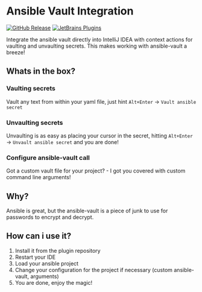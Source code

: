 Ansible Vault Integration
===
[![GitHub Release](https://img.shields.io/github/v/tag/timo-reymann/idea-ansible-vault-integration.svg?label=version)](https://github.com/timo-reymann/idea-ansible-vault-integration/releases)
[![JetBrains Plugins](https://img.shields.io/badge/JetBrains-Plugins-orange)](https://plugins.jetbrains.com/plugin/14353-ansible-vault-integration)

Integrate the ansible vault directly into IntelliJ IDEA with context actions for vaulting and unvaulting secrets.
This makes working with ansible-vault a breeze!

## Whats in the box?

### Vaulting secrets
Vault any text from within your yaml file, just hint ``Alt+Enter`` -> ``Vault ansible secret``

### Unvaulting secrets 
Unvaulting is as easy as placing your cursor in the secret, hitting ``Alt+Enter`` -> ``Unvault ansible secret`` and you are done!

### Configure ansible-vault call
Got a custom vault file for your project? - I got you covered with custom command line arguments!

## Why?
Ansible is great, but the ansible-vault is a piece of junk to use for passwords to encrypt and decrypt.

## How can i use it?
1. Install it from the plugin repository
2. Restart your IDE
3. Load your ansible project
4. Change your configuration for the project if necessary (custom ansible-vault, arguments)
5. You are done, enjoy the magic!
